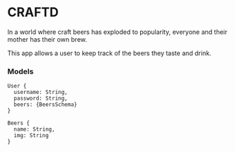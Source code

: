 # CRAFTD

In a world where craft beers has exploded to popularity, everyone and their mother has their own brew.

This app allows a user to keep track of the beers they taste and drink.

### Models
```
User {
  username: String,
  password: String,
  beers: {BeersSchema}
}

Beers {
  name: String,
  img: String
}
```
